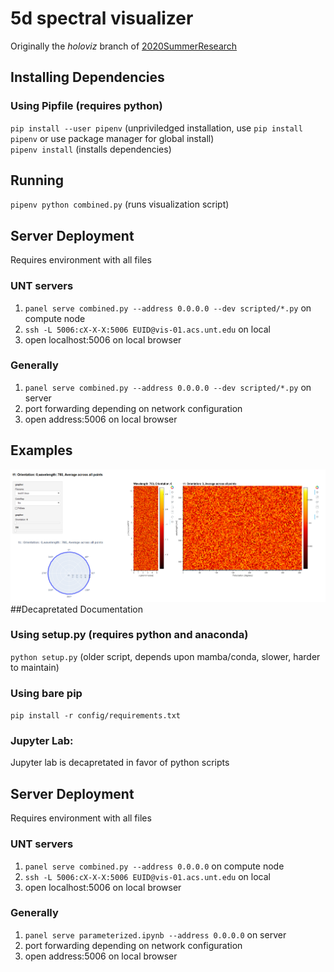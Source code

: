 # 5d spectral visualizer
Originally the _holoviz_ branch of [2020SummerResearch](https://github.com/UNTNeogiLab/2020SummerResearch)
## Installing Dependencies 
### Using Pipfile (requires python)
`pip install --user pipenv` (unpriviledged installation, use `pip install pipenv` or use package manager for global install)  
`pipenv install` (installs dependencies)  
## Running 
`pipenv python combined.py` (runs visualization script)   
## Server Deployment
Requires environment with all files
### UNT servers  
1. `panel serve combined.py --address 0.0.0.0 --dev scripted/*.py` on compute node   
1. `ssh -L 5006:cX-X-X:5006 EUID@vis-01.acs.unt.edu` on local   
1. open localhost:5006 on local browser
### Generally 
1. `panel serve combined.py --address 0.0.0.0 --dev scripted/*.py` on server  
1. port forwarding depending on network configuration   
1. open address:5006 on local browser
## Examples
![example](examples/Parameterized.png)
##Decapretated Documentation
### Using setup.py (requires python and anaconda)
`python setup.py` (older script, depends upon mamba/conda, slower, harder to maintain)
### Using bare pip 
`pip install -r config/requirements.txt`  
### Jupyter Lab:
Jupyter lab is decapretated in favor of python scripts
## Server Deployment
Requires environment with all files
### UNT servers  
1. `panel serve combined.py --address 0.0.0.0` on compute node   
1. `ssh -L 5006:cX-X-X:5006 EUID@vis-01.acs.unt.edu` on local   
1. open localhost:5006 on local browser
### Generally 
1. `panel serve parameterized.ipynb --address 0.0.0.0` on server  
1. port forwarding depending on network configuration   
1. open address:5006 on local browser
